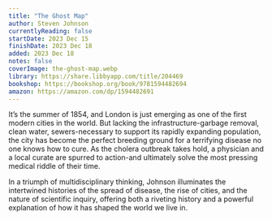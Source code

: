 ```yaml
---
title: "The Ghost Map"
author: Steven Johnson
currentlyReading: false
startDate: 2023 Dec 15
finishDate: 2023 Dec 18
added: 2023 Dec 18
notes: false
coverImage: the-ghost-map.webp
library: https://share.libbyapp.com/title/204469
bookshop: https://bookshop.org/book/9781594482694
amazon: https://amazon.com/dp/1594482691
---
```


It’s the summer of 1854, and London is just emerging as one of the first modern cities in the world. But lacking the infrastructure-garbage removal, clean water, sewers-necessary to support its rapidly expanding population, the city has become the perfect breeding ground for a terrifying disease no one knows how to cure. As the cholera outbreak takes hold, a physician and a local curate are spurred to action-and ultimately solve the most pressing medical riddle of their time.  

In a triumph of multidisciplinary thinking, Johnson illuminates the intertwined histories of the spread of disease, the rise of cities, and the nature of scientific inquiry, offering both a riveting history and a powerful explanation of how it has shaped the world we live in.  
